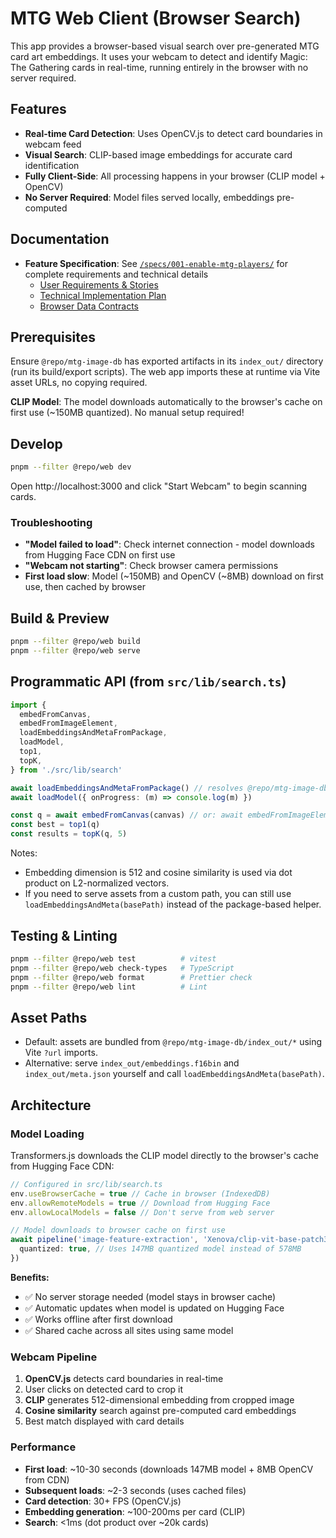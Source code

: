 # MTG Web Client (Browser Search)

This app provides a browser-based visual search over pre-generated MTG card art embeddings. It uses your webcam to detect and identify Magic: The Gathering cards in real-time, running entirely in the browser with no server required.

## Features

- **Real-time Card Detection**: Uses OpenCV.js to detect card boundaries in webcam feed
- **Visual Search**: CLIP-based image embeddings for accurate card identification
- **Fully Client-Side**: All processing happens in your browser (CLIP model + OpenCV)
- **No Server Required**: Model files served locally, embeddings pre-computed

## Documentation

- **Feature Specification**: See [`/specs/001-enable-mtg-players/`](../../specs/001-enable-mtg-players/) for complete requirements and technical details
  - [User Requirements & Stories](../../specs/001-enable-mtg-players/spec.md)
  - [Technical Implementation Plan](../../specs/001-enable-mtg-players/plan.md)
  - [Browser Data Contracts](../../specs/001-enable-mtg-players/contracts/browser-artifacts.md)

## Prerequisites

Ensure `@repo/mtg-image-db` has exported artifacts in its `index_out/` directory (run its build/export scripts). The web app imports these at runtime via Vite asset URLs, no copying required.

**CLIP Model**: The model downloads automatically to the browser's cache on first use (~150MB quantized). No manual setup required!

## Develop

```bash
pnpm --filter @repo/web dev
```

Open http://localhost:3000 and click "Start Webcam" to begin scanning cards.

### Troubleshooting

- **"Model failed to load"**: Check internet connection - model downloads from Hugging Face CDN on first use
- **"Webcam not starting"**: Check browser camera permissions
- **First load slow**: Model (~150MB) and OpenCV (~8MB) download on first use, then cached by browser

## Build & Preview

```bash
pnpm --filter @repo/web build
pnpm --filter @repo/web serve
```

## Programmatic API (from `src/lib/search.ts`)

```ts
import {
  embedFromCanvas,
  embedFromImageElement,
  loadEmbeddingsAndMetaFromPackage,
  loadModel,
  top1,
  topK,
} from './src/lib/search'

await loadEmbeddingsAndMetaFromPackage() // resolves @repo/mtg-image-db/index_out/* via Vite `?url` imports
await loadModel({ onProgress: (m) => console.log(m) })

const q = await embedFromCanvas(canvas) // or: await embedFromImageElement(img)
const best = top1(q)
const results = topK(q, 5)
```

Notes:

- Embedding dimension is 512 and cosine similarity is used via dot product on L2-normalized vectors.
- If you need to serve assets from a custom path, you can still use `loadEmbeddingsAndMeta(basePath)` instead of the package-based helper.

## Testing & Linting

```bash
pnpm --filter @repo/web test          # vitest
pnpm --filter @repo/web check-types   # TypeScript
pnpm --filter @repo/web format        # Prettier check
pnpm --filter @repo/web lint          # Lint
```

## Asset Paths

- Default: assets are bundled from `@repo/mtg-image-db/index_out/*` using Vite `?url` imports.
- Alternative: serve `index_out/embeddings.f16bin` and `index_out/meta.json` yourself and call `loadEmbeddingsAndMeta(basePath)`.

## Architecture

### Model Loading

Transformers.js downloads the CLIP model directly to the browser's cache from Hugging Face CDN:

```typescript
// Configured in src/lib/search.ts
env.useBrowserCache = true // Cache in browser (IndexedDB)
env.allowRemoteModels = true // Download from Hugging Face
env.allowLocalModels = false // Don't serve from web server

// Model downloads to browser cache on first use
await pipeline('image-feature-extraction', 'Xenova/clip-vit-base-patch32', {
  quantized: true, // Uses 147MB quantized model instead of 578MB
})
```

**Benefits:**

- ✅ No server storage needed (model stays in browser cache)
- ✅ Automatic updates when model is updated on Hugging Face
- ✅ Works offline after first download
- ✅ Shared cache across all sites using same model

### Webcam Pipeline

1. **OpenCV.js** detects card boundaries in real-time
2. User clicks on detected card to crop it
3. **CLIP** generates 512-dimensional embedding from cropped image
4. **Cosine similarity** search against pre-computed card embeddings
5. Best match displayed with card details

### Performance

- **First load**: ~10-30 seconds (downloads 147MB model + 8MB OpenCV from CDN)
- **Subsequent loads**: ~2-3 seconds (uses cached files)
- **Card detection**: 30+ FPS (OpenCV.js)
- **Embedding generation**: ~100-200ms per card (CLIP)
- **Search**: <1ms (dot product over ~20k cards)
